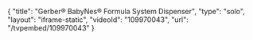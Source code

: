 {
    "title": "Gerber&reg; BabyNes&reg; Formula System Dispenser",
    "type": "solo",
    "layout": "iframe-static",
    "videoId": "109970043",
    "url": "\/tvpembed\/109970043"
}